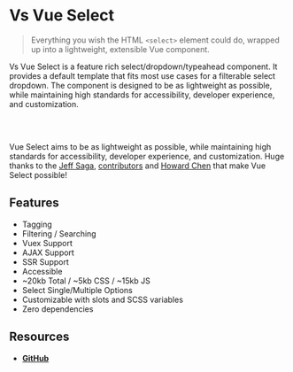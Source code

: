 # Vs Vue Select

[//]: # (![Current Release]&#40;https://img.shields.io/github/release/sagalbot/vue-select.svg?style=flat-square&#41;)

[//]: # (![Release Date]&#40;https://img.shields.io/github/release-date/sagalbot/vue-select?style=flat-square&#41;)

[//]: # (![Bundle Size]&#40;https://flat.badgen.net/bundlephobia/min/vue-select&#41;)

[//]: # (![Monthly Downloads]&#40;https://img.shields.io/npm/dm/vue-select.svg?style=flat-square&#41;)

[//]: # (![Coverage Status]&#40;https://coveralls.io/repos/github/sagalbot/vue-select/badge.svg?branch=master&#41;)

[//]: # (![MIT License]&#40;https://img.shields.io/github/license/sagalbot/vue-select.svg?style=flat-square&#41;)

> Everything you wish the HTML `<select>` element could do, wrapped up into a
> lightweight, extensible Vue component.

Vs Vue Select is a feature rich select/dropdown/typeahead component. It provides a
default template that fits most use cases for a filterable select dropdown. The
component is designed to be as lightweight as possible, while maintaining high
standards for accessibility, developer experience, and customization.

<div style="max-width:25rem; margin: 0 auto; padding: 1rem 0;">
  <country-select />  
</div>

Vue Select aims to be as lightweight as possible, while maintaining high
standards for accessibility, developer experience, and customization. Huge
thanks to the [Jeff Saga](https://github.com/sagalbot),
[contributors](https://github.com/sagalbot/vue-select/graphs/contributors)
and [Howard Chen](https://github.com/howard-tzw/vue3-select)
that make Vue Select possible!

## Features

- Tagging
- Filtering / Searching
- Vuex Support
- AJAX Support
- SSR Support
- Accessible
- ~20kb Total / ~5kb CSS / ~15kb JS
- Select Single/Multiple Options
- Customizable with slots and SCSS variables
- Zero dependencies

## Resources

- **[GitHub](https://github.com/voral/vs-vue3-select)**
